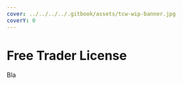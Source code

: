```yaml
---
cover: ../../../../.gitbook/assets/tcw-wip-banner.jpg
coverY: 0
---
```


# Free Trader License

Bla
